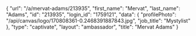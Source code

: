 {
    "url": "\/a\/mervat-adams\/213935",
    "first_name": "Mervat",
    "last_name": "Adams",
    "id": "213935",
    "login_id": "1759121",
    "data": {
        "profilePhoto": "\/api\/canvas\/logo\/170808361-0.2468391887843.jpg",
        "job_title": "Mystylist"
    },
    "type": "captivate",
    "layout": "ambassador",
    "title": "Mervat Adams"
}